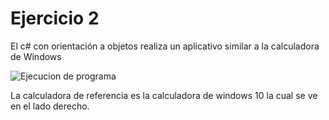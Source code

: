 # Ejercicio 2

El c# con orientación a objetos realiza un aplicativo similar a la calculadora de Windows

![Ejecucion de programa](https://i.ibb.co/hmMW6fS/2.png)

La calculadora de referencia es la calculadora de windows 10 la cual se ve en el lado derecho.